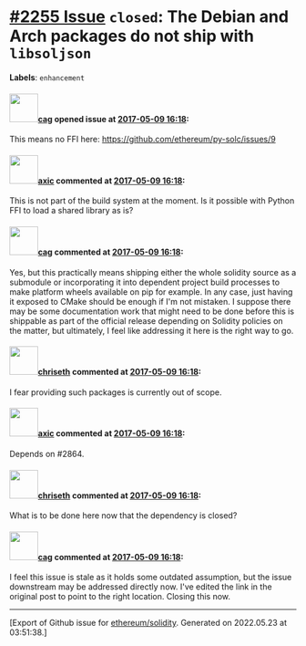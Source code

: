 # [\#2255 Issue](https://github.com/ethereum/solidity/issues/2255) `closed`: The Debian and Arch packages do not ship with `libsoljson`
**Labels**: `enhancement`


#### <img src="https://avatars.githubusercontent.com/u/298447?u=52a2dcd4b166665bee68e498db862db08472b695&v=4" width="50">[cag](https://github.com/cag) opened issue at [2017-05-09 16:18](https://github.com/ethereum/solidity/issues/2255):

This means no FFI here: https://github.com/ethereum/py-solc/issues/9

#### <img src="https://avatars.githubusercontent.com/u/20340?v=4" width="50">[axic](https://github.com/axic) commented at [2017-05-09 16:18](https://github.com/ethereum/solidity/issues/2255#issuecomment-300719306):

This is not part of the build system at the moment. Is it possible with Python FFI to load a shared library as is?

#### <img src="https://avatars.githubusercontent.com/u/298447?u=52a2dcd4b166665bee68e498db862db08472b695&v=4" width="50">[cag](https://github.com/cag) commented at [2017-05-09 16:18](https://github.com/ethereum/solidity/issues/2255#issuecomment-300778850):

Yes, but this practically means shipping either the whole solidity source as a submodule or incorporating it into dependent project build processes to make platform wheels available on pip for example. In any case, just having it exposed to CMake should be enough if I'm not mistaken. I suppose there may be some documentation work that might need to be done before this is shippable as part of the official release depending on Solidity policies on the matter, but ultimately, I feel like addressing it here is the right way to go.

#### <img src="https://avatars.githubusercontent.com/u/9073706?v=4" width="50">[chriseth](https://github.com/chriseth) commented at [2017-05-09 16:18](https://github.com/ethereum/solidity/issues/2255#issuecomment-302036223):

I fear providing such packages is currently out of scope.

#### <img src="https://avatars.githubusercontent.com/u/20340?v=4" width="50">[axic](https://github.com/axic) commented at [2017-05-09 16:18](https://github.com/ethereum/solidity/issues/2255#issuecomment-326654430):

Depends on #2864.

#### <img src="https://avatars.githubusercontent.com/u/9073706?v=4" width="50">[chriseth](https://github.com/chriseth) commented at [2017-05-09 16:18](https://github.com/ethereum/solidity/issues/2255#issuecomment-413546279):

What is to be done here now that the dependency is closed?

#### <img src="https://avatars.githubusercontent.com/u/298447?u=52a2dcd4b166665bee68e498db862db08472b695&v=4" width="50">[cag](https://github.com/cag) commented at [2017-05-09 16:18](https://github.com/ethereum/solidity/issues/2255#issuecomment-413556618):

I feel this issue is stale as it holds some outdated assumption, but the issue downstream may be addressed directly now. I've edited the link in the original post to point to the right location. Closing this now.


-------------------------------------------------------------------------------



[Export of Github issue for [ethereum/solidity](https://github.com/ethereum/solidity). Generated on 2022.05.23 at 03:51:38.]
